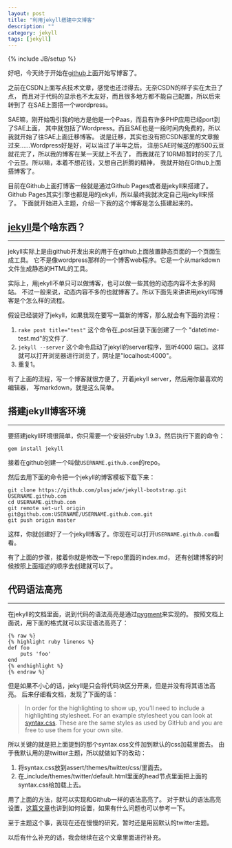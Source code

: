 ```yaml
---
layout: post
title: "利用jekyll搭建中文博客"
description: ""
category: jekyll
tags: [jekyll]
---
```

{% include JB/setup %}

好吧，今天终于开始在[github](https://github.com)上面开始写博客了。

之前在CSDN上面写点技术文章，感觉也还过得去。无奈CSDN的样子实在太丑了点，
而且对于代码的显示也不太友好，而且很多地方都不能自己配置，所以后来转到了
在SAE上面搭一个wordpress。

SAE嘛，刚开始吸引我的地方是他是一个Paas，而且有许多PHP应用已经port到了SAE上面，
其中就包括了Wordpress。而且SAE也是一段时间内免费的，所以我就开始了往SAE上面迁移博客。
说是迁移，其实也没有把CSDN那里的文章搬过来……Wordpress好是好，可以当过了半年之后，
注册SAE时候送的那500云豆就花完了，所以我的博客在某一天就上不去了，
而我就花了10RMB暂时的买了几个云豆。所以嘛，本着不想花钱，又想自己折腾的精神，
我就开始在Github上面搭博客了。

目前在Github上面打博客一般就是通过Github Pages或者是jekyll来搭建了。
Github Pages其实引擎也都是用的jekyll，所以最终我就决定自己用jekyll来搭了。
下面就开始进入主题，介绍一下我的这个博客是怎么搭建起来的。

## [jekyll](https://github.com/mojombo/jekyll)是个啥东西？
----

jekyll实际上是由github开发出来的用于在github上面放置静态页面的一个页面生成工具。
它不是像wordpress那样的一个博客web程序。它是一个从markdown文件生成静态的HTML的工具。

实际上，用jekyll不单只可以做博客，也可以做一些其他的动态内容不太多的网站。
不过一般来说，动态内容不多的也就博客了。所以下面先来讲讲用jekyll写博客是个怎么样的流程。

假设已经装好了jekyll，如果我现在要写一篇新的博客，那么就会有下面的流程：

1. `rake post title="test"` 这个命令在_post目录下面创建了一个
   "datetime-test.md"的文件了.
1. `jekyll --server` 这个命令启动了jekyll的server程序，监听4000
   端口。这样就可以打开浏览器进行浏览了，网址是"localhost:4000"。
1. 重复1。

有了上面的流程，写一个博客就很方便了，开着jekyll server，然后用你最喜欢的编辑器，
写markdown，就是这么简单。

## 搭建jekyll博客环境
----

要搭建jekyll环境很简单，你只需要一个安装好ruby 1.9.3，然后执行下面的命令：

    gem install jekyll

接着在github创建一个叫做`USERNAME.github.com`的repo。

然后去用下面的命令把一个jekyll的博客模板下载下来：

    git clone https://github.com/plusjade/jekyll-bootstrap.git USERNAME.github.com
	cd USERNAME.github.com
	git remote set-url origin git@github.com:USERNAME/USERNAME.github.com.git
	git push origin master


这样，你就创建好了一个jekyll博客了。你现在可以打开`USERNAME.github.com`看看。

有了上面的步骤，接着你就是修改一下repo里面的index.md，
还有创建博客的时候按照上面描述的顺序去创建就可以了。

## 代码语法高亮
----

在jekyll的文档里面，说到代码的语法高亮是通过[pygment](http://pygments.org/)来实现的。
按照文档上面说，用下面的格式就可以实现语法高亮了：

    {% raw %}
    {% highlight ruby linenos %}
    def foo
        puts 'foo'
    end
	{% endhighlight %}
	{% endraw %}

但是如果不小心的话，jekyll是只会将代码块区分开来，但是并没有将其语法高亮。
后来仔细看文档，发现了下面的话：

> In order for the highlighting to show up, you’ll need to include a highlighting stylesheet. For an example stylesheet you can look at [syntax.css](http://github.com/mojombo/tpw/tree/master/css/syntax.css). These are the same styles as used by GitHub and you are free to use them for your own site.

所以关键的就是把上面提到的那个syntax.css文件加到默认的css加载里面去。
由于我默认用的是twitter主题，所以就做如下的改动：

1. 将syntax.css放到assert/themes/twitter/css/里面去。
1. 在_include/themes/twitter/default.html里面的head节点里面把上面的syntax.css给加载上去。

用了上面的方法，就可以实现和Github一样的语法高亮了。
对于默认的语法高亮设置，[这篇文章](http://www.stehem.net/2012/02/14/how-to-get-pygments-to-work-with-jekyll.html)也讲到如何设置，如果有什么问题也可以参考一下。



至于主题这个事，我现在还在慢慢的研究，暂时还是用回默认的twitter主题。

以后有什么补充的话，我会继续在这个文章里面进行补充。
